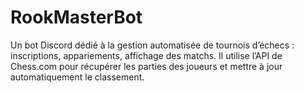 # RookMasterBot
Un bot Discord dédié à la gestion automatisée de tournois d’échecs : inscriptions, appariements, affichage des matchs. Il utilise l’API de Chess.com pour récupérer les parties des joueurs et mettre à jour automatiquement le classement.
